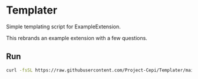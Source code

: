 # Templater
Simple templating script for ExampleExtension.

This rebrands an example extension with a few questions.

## Run

```bash
curl -fsSL https://raw.githubusercontent.com/Project-Cepi/Templater/main/brand.ts | deno run --allow-read --allow-write --unstable --allow-run -
```
